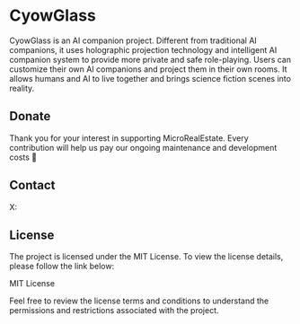 # CyowGlass
CyowGlass is an AI companion project. Different from traditional AI companions, it uses holographic projection technology and intelligent AI companion system to provide more private and safe role-playing. Users can customize their own AI companions and project them in their own rooms. It allows humans and AI to live together and brings science fiction scenes into reality.




## Donate
Thank you for your interest in supporting MicroRealEstate. Every contribution will help us pay our ongoing maintenance and development costs 🙏

## Contact
X:

## License
The project is licensed under the MIT License. To view the license details, please follow the link below:

MIT License

Feel free to review the license terms and conditions to understand the permissions and restrictions associated with the project.

